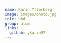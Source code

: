 ```yaml
---
name: Karin Ytterberg
image: images/photo.jpg
role: phd
group: alum
links:
  github: ykarin97
---
```


